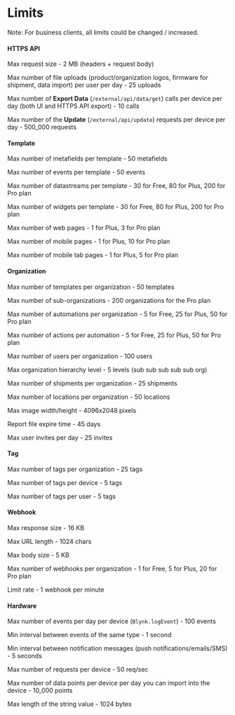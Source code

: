 # Limits

Note: For business clients, all limits could be changed / increased.



#### HTTPS API

Max request size - 2 MB (headers + request body)

Max number of file uploads (product/organization logos, firmware for shipment, data import) per user per day - 25 uploads

Max number of **Export Data** (`/external/api/data/get`) calls per device per day (both UI and HTTPS API export) - 10 calls

Max number of the **Update**  (`/external/api/update`)  requests per device per day - 500\_000 requests



#### Template

Max number of metafields per template - 50 metafields

Max number of events per template - 50 events

Max number of datastreams per template - 30 for Free, 80 for Plus, 200 for Pro plan

Max number of widgets per template - 30 for Free, 80 for Plus, 200 for Pro plan

Max number of web pages - 1 for Plus, 3 for Pro plan

Max number of mobile pages - 1 for Plus, 10 for Pro plan

Max number of mobile tab pages - 1 for Plus, 5 for Pro plan



#### Organization

Max number of templates per organization - 50 templates

Max number of sub-organizations - 200 organizations for the Pro plan

Max number of automations per organization - 5 for Free, 25 for Plus, 50 for Pro plan

Max number of actions per automation - 5 for Free, 25 for Plus, 50 for Pro plan

Max number of users per organization - 100 users

Max organization hierarchy level - 5 levels (sub sub sub sub sub org)

Max number of shipments per organization  - 25 shipments

Max number of locations per organization - 50 locations

Max image width/height - 4096x2048 pixels

Report file expire time - 45 days

Max user invites per day - 25 invites



#### Tag

Max number of tags per organization  - 25 tags

Max number of tags per device - 5 tags

Max number of tags per user - 5 tags



#### Webhook

Max response size - 16 KB

Max URL length - 1024 chars

Max body size - 5 KB

Max number of webhooks per organization  - 1 for Free, 5 for Plus, 20 for Pro plan

Limit rate - 1 webhook per minute



#### Hardware

Max number of events per day per device (`Blynk.logEvent`) - 100 events

Min interval between events of the same type - 1 second

Min interval between notification messages (push notifications/emails/SMS) - 5 seconds

Max number of requests per device - 50 req/sec

Max number of data points per device per day you can import into the device - 10\_000 points

Max length of the string value - 1024 bytes

























